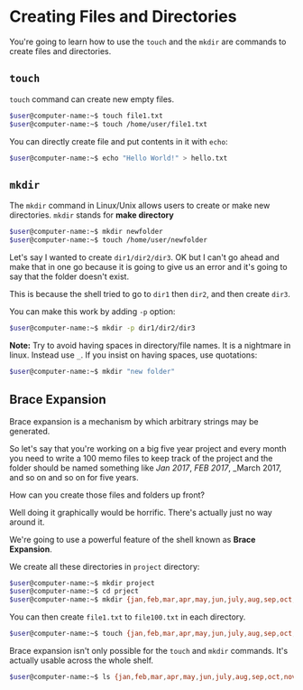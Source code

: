 # Creating Files and Directories

You're going to learn how to use the `touch` and the `mkdir` are commands to create files and directories.

## `touch`
`touch` command can create new empty files.

```bash
$user@computer-name:~$ touch file1.txt
$user@computer-name:~$ touch /home/user/file1.txt
```

You can directly create file and put contents in it with `echo`:
```bash
$user@computer-name:~$ echo "Hello World!" > hello.txt
```

## `mkdir`
The `mkdir` command in Linux/Unix allows users to create or make new directories. `mkdir` stands for **make directory**

```bash
$user@computer-name:~$ mkdir newfolder
$user@computer-name:~$ touch /home/user/newfolder
```

Let's say I wanted to create `dir1/dir2/dir3`. OK but I can't go ahead and make that in one go because it is going to give us an error and it's going to say that the folder doesn't exist.

This is because the shell tried to go to `dir1` then `dir2`, and then create `dir3`.

You can make this work by adding `-p` option:
```bash
$user@computer-name:~$ mkdir -p dir1/dir2/dir3
```

**Note:** Try to avoid having spaces in directory/file names. It is a nightmare in linux. Instead use `_`. If you insist on having spaces, use quotations:
```bash
$user@computer-name:~$ mkdir "new folder"
```

## Brace Expansion
Brace expansion is a mechanism by which arbitrary strings may be generated.

So let's say that you're working on a big five year project and every month you need to write a 100 memo files to keep track of the project and the folder should be named something like _Jan 2017_, _FEB 2017_, _March 2017, and so on and so on for five years.

How can you create those files and folders up front?

Well doing it graphically would be horrific. There's actually just no way around it.

We're going to use a powerful feature of the shell known as **Brace Expansion**.

We create all these directories in `project` directory:
```bash
$user@computer-name:~$ mkdir project
$user@computer-name:~$ cd prject
$user@computer-name:~$ mkdir {jan,feb,mar,apr,may,jun,july,aug,sep,oct,nov,dec}_{2017,2018,2019,2020,2021,2022}
```

You can then create `file1.txt` to `file100.txt` in each directory.
```bash
$user@computer-name:~$ touch {jan,feb,mar,apr,may,jun,july,aug,sep,oct,nov,dec}_{2017,2018,2019,2020,2021,2022}/file{1..100}.txt
```

Brace expansion isn't only possible for the `touch` and `mkdir` commands. It's actually usable across the whole shelf.
```bash
$user@computer-name:~$ ls {jan,feb,mar,apr,may,jun,july,aug,sep,oct,nov,dec}_{2017,2018}
```
